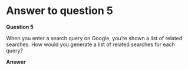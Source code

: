 # Answer to question 5

**Question 5**

When you enter a search query on Google, you’re shown a list of related searches. How would you generate a list of related searches for each query?

**Answer**
